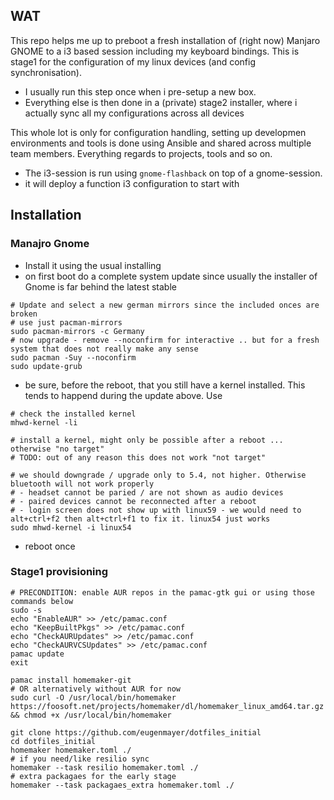 ## WAT

This repo helps me up to preboot a fresh installation of (right now) Manjaro GNOME to a 
i3 based session including my keyboard bindings. This is stage1 for the configuration of my linux devices (and config synchronisation).

- I usually run this step once when i pre-setup a new box.
- Everything else is then done in a (private) stage2 installer, where i actually sync all my configurations across all devices

This whole lot is only for configuration handling, setting up developmen environments and tools is done using Ansible and shared across multiple team members. Everything regards to projects, tools and so on.

- The i3-session is run using `gnome-flashback` on top of a gnome-session. 
- it will deploy a function i3 configuration to start with


## Installation

### Manajro Gnome

- Install it using the usual installing
- on first boot do a complete system update since usually the installer of Gnome is far behind the latest stable
```
# Update and select a new german mirrors since the included onces are broken
# use just pacman-mirrors
sudo pacman-mirrors -c Germany
# now upgrade - remove --noconfirm for interactive .. but for a fresh system that does not really make any sense
sudo pacman -Suy --noconfirm
sudo update-grub
```

- be sure, before the reboot, that you still have a kernel installed. This tends to happend during the update above. Use
```
# check the installed kernel
mhwd-kernel -li

# install a kernel, might only be possible after a reboot ... otherwise "no target"
# TODO: out of any reason this does not work "not target"

# we should downgrade / upgrade only to 5.4, not higher. Otherwise bluetooth will not work properly 
# - headset cannot be paried / are not shown as audio devices
# - paired devices cannot be reconnected after a reboot
# - login screen does not show up with linux59 - we would need to alt+ctrl+f2 then alt+ctrl+f1 to fix it. linux54 just works
sudo mhwd-kernel -i linux54
```
- reboot once

### Stage1 provisioning

```
# PRECONDITION: enable AUR repos in the pamac-gtk gui or using those commands below
sudo -s
echo "EnableAUR" >> /etc/pamac.conf
echo "KeepBuiltPkgs" >> /etc/pamac.conf
echo "CheckAURUpdates" >> /etc/pamac.conf
echo "CheckAURVCSUpdates" >> /etc/pamac.conf
pamac update
exit

pamac install homemaker-git
# OR alternatively without AUR for now
sudo curl -O /usr/local/bin/homemaker https://foosoft.net/projects/homemaker/dl/homemaker_linux_amd64.tar.gz && chmod +x /usr/local/bin/homemaker

git clone https://github.com/eugenmayer/dotfiles_initial
cd dotfiles_initial
homemaker homemaker.toml ./
# if you need/like resilio sync
homemaker --task resilio homemaker.toml ./
# extra packagaes for the early stage
homemaker --task packagaes_extra homemaker.toml ./
```
